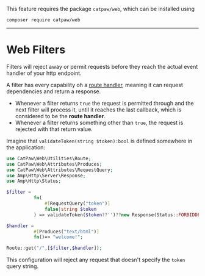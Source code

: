 This feature requires the package `catpaw/web`, which can be installed using<br/>
```
composer require catpaw/web
```
<hr/>

# Web Filters

Filters will reject away or permit requests before they reach the actual event handler of your http endpoint.<br/>

A filter has every capability oh a [route handler](./1.WebRouteHandlers.md), meaning it can request dependencies and return a
response.<br/>

- Whenever a filter returns `true` the request is permitted through and the next filter will process it, until it reaches
  the last callback, which is considered to be the **route handler**.
- Whenever a filter returns something other than `true`, the request is rejected with that return value.

Imagine that `validateToken(string $token):bool` is defined somewhere in the application:

```php
use CatPaw\Web\Utilities\Route;
use CatPaw\Web\Attributes\Produces;
use CatPaw\Web\Attributes\RequestQuery;
use Amp\Http\Server\Response;
use Amp\Http\Status;

$filter = 
          fn(
              #[RequestQuery("token")] 
              false|string $token
          ) => validateToken($token??'')??new Response(Status::FORBIDDEN,[],"Invalid token.");

$handler =
          #[Produces("text/html")] 
          fn()=> "welcome!";

Route::get("/",[$filter,$handler]);
```

This configuration will reject any request that doesn't specify the `token` query string.

